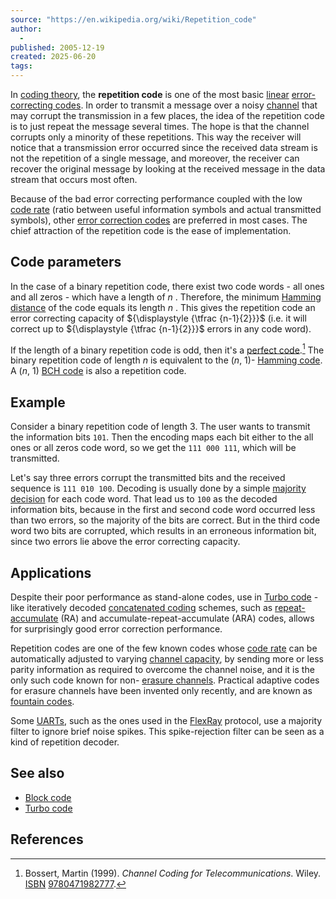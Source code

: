 ```yaml
---
source: "https://en.wikipedia.org/wiki/Repetition_code"
author:
  - 
published: 2005-12-19
created: 2025-06-20
tags:
---
```

In [coding theory](https://en.wikipedia.org/wiki/Coding_theory "Coding theory"), the **repetition code** is one of the most basic [linear](https://en.wikipedia.org/wiki/Linear_code "Linear code") [error-correcting codes](https://en.wikipedia.org/wiki/Error-correcting_code "Error-correcting code"). In order to transmit a message over a noisy [channel](https://en.wikipedia.org/wiki/Communication_channel "Communication channel") that may corrupt the transmission in a few places, the idea of the repetition code is to just repeat the message several times. The hope is that the channel corrupts only a minority of these repetitions. This way the receiver will notice that a transmission error occurred since the received data stream is not the repetition of a single message, and moreover, the receiver can recover the original message by looking at the received message in the data stream that occurs most often.

Because of the bad error correcting performance coupled with the low [code rate](https://en.wikipedia.org/wiki/Code_rate "Code rate") (ratio between useful information symbols and actual transmitted symbols), other [error correction codes](https://en.wikipedia.org/wiki/Error_correction_codes "Error correction codes") are preferred in most cases. The chief attraction of the repetition code is the ease of implementation.

## Code parameters

In the case of a binary repetition code, there exist two code words - all ones and all zeros - which have a length of ${\displaystyle n}$ . Therefore, the minimum [Hamming distance](https://en.wikipedia.org/wiki/Hamming_distance "Hamming distance") of the code equals its length ${\displaystyle n}$ . This gives the repetition code an error correcting capacity of ${\displaystyle {\tfrac {n-1}{2}}}$ (i.e. it will correct up to ${\displaystyle {\tfrac {n-1}{2}}}$ errors in any code word).

If the length of a binary repetition code is odd, then it's a [perfect code](https://en.wikipedia.org/wiki/Perfect_code "Perfect code").[^1] The binary repetition code of length *n* is equivalent to the (*n*, 1)- [Hamming code](https://en.wikipedia.org/wiki/Hamming_code "Hamming code"). A (*n*, 1) [BCH code](https://en.wikipedia.org/wiki/BCH_code "BCH code") is also a repetition code.

## Example

Consider a binary repetition code of length 3. The user wants to transmit the information bits `101`. Then the encoding maps each bit either to the all ones or all zeros code word, so we get the `111 000 111`, which will be transmitted.

Let's say three errors corrupt the transmitted bits and the received sequence is `111 010 100`. Decoding is usually done by a simple [majority decision](https://en.wikipedia.org/wiki/Majority_logic_decoding "Majority logic decoding") for each code word. That lead us to `100` as the decoded information bits, because in the first and second code word occurred less than two errors, so the majority of the bits are correct. But in the third code word two bits are corrupted, which results in an erroneous information bit, since two errors lie above the error correcting capacity.

## Applications

Despite their poor performance as stand-alone codes, use in [Turbo code](https://en.wikipedia.org/wiki/Turbo_code "Turbo code") -like iteratively decoded [concatenated coding](https://en.wikipedia.org/wiki/Concatenated_error_correction_codes "Concatenated error correction codes") schemes, such as [repeat-accumulate](https://en.wikipedia.org/wiki/Repeat-accumulate_code "Repeat-accumulate code") (RA) and accumulate-repeat-accumulate (ARA) codes, allows for surprisingly good error correction performance.

Repetition codes are one of the few known codes whose [code rate](https://en.wikipedia.org/wiki/Code_rate "Code rate") can be automatically adjusted to varying [channel capacity](https://en.wikipedia.org/wiki/Channel_capacity "Channel capacity"), by sending more or less parity information as required to overcome the channel noise, and it is the only such code known for non- [erasure channels](https://en.wikipedia.org/wiki/Binary_erasure_channel "Binary erasure channel"). Practical adaptive codes for erasure channels have been invented only recently, and are known as [fountain codes](https://en.wikipedia.org/wiki/Fountain_code "Fountain code").

Some [UARTs](https://en.wikipedia.org/wiki/UART "UART"), such as the ones used in the [FlexRay](https://en.wikipedia.org/wiki/FlexRay "FlexRay") protocol, use a majority filter to ignore brief noise spikes. This spike-rejection filter can be seen as a kind of repetition decoder.

## See also

- [Block code](https://en.wikipedia.org/wiki/Block_code "Block code")
- [Turbo code](https://en.wikipedia.org/wiki/Turbo_code "Turbo code")

## References

[^1]: Bossert, Martin (1999). *Channel Coding for Telecommunications*. Wiley. [ISBN](https://en.wikipedia.org/wiki/ISBN_\(identifier\) "ISBN (identifier)") [9780471982777](https://en.wikipedia.org/wiki/Special:BookSources/9780471982777 "Special:BookSources/9780471982777").